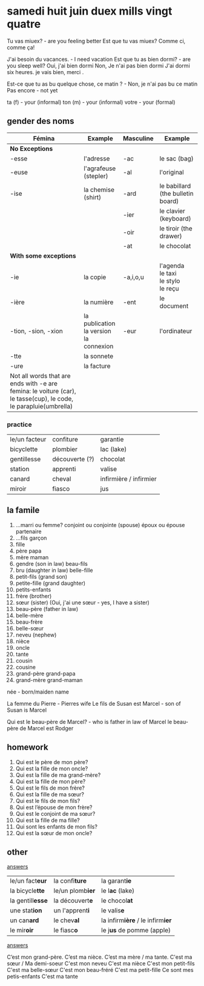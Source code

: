 # samedi huit juin duex mills vingt quatre

Tu vas miuex? - are you feeling better
Est que tu vas miuex?
Comme ci, comme ça!

J'ai besoin du vacances. - I need vacation
Est que tu as bien dormi? - are you sleep well?
Oui, j'ai bien dormi
Non, Je n'ai pas bien dormi
J'ai dormi six heures.
je vais bien, merci .

Est-ce que tu as bu quelque chose, ce matin ? - Non, je n'ai pas bu ce matin
Pas encore - not yet

ta (f) - your (informal)
ton (m) - your (informal)
votre - your (formal)

## gender des noms

| Fémina                                                                                                           | Example                                        | Masculine | Example                                       |
| ---------------------------------------------------------------------------------------------------------------- | ---------------------------------------------- | --------- | --------------------------------------------- |
| **No Exceptions**                                                                                                |                                                |           |
| -esse                                                                                                            | l'adresse                                      | -ac       | le sac (bag)                                  |
| -euse                                                                                                            | l'agrafeuse (stepler)                          | -al       | l'original                                    |
| -ise                                                                                                             | la chemise (shirt)                             | -ard      | le babillard (the bulletin board)             |
|                                                                                                                  |                                                | -ier      | le clavier (keyboard)                         |
|                                                                                                                  |                                                | -oir      | le tiroir (the drawer)                        |
|                                                                                                                  |                                                | -at       | le chocolat                                   |
| **With some exceptions**                                                                                         |                                                |           |                                               |
| -ie                                                                                                              | la copie                                       | -a,i,o,u  | l'agenda<br> le taxi<br> le stylo<br> le reçu |
| -ière                                                                                                            | la numière                                     | -ent      | le document                                   |
| -tion, -sion, -xion                                                                                              | la publication<br> la version<br> la connexion | -eur      | l'ordinateur                                  |
| -tte                                                                                                             | la sonnete                                     |           |                                               |
| -ure                                                                                                             | la facture                                     |           |                                               |
| Not all words that are ends with -e are femina: le voiture (car), le tasse(cup), le code, le parapluie(umbrella) |                                                |           |                                               |

### practice

|               |                |                        |
| ------------- | -------------- | ---------------------- |
| le/un facteur | confiture      | garantie               |
| bicyclette    | plombier       | lac (lake)             |
| gentillesse   | découverte (?) | chocolat               |
| station       | apprenti       | valise                 |
| canard        | cheval         | infirmière / infirmier |
| miroir        | fiasco         | jus                    |

## la famile

1. ...marri ou femme?
   conjoint ou conjointe (spouse)
   époux ou épouse
   partenaire
2. ...fils
   garçon
3. fille
4. père
   papa
5. mère
   maman
6. gendre (son in law)
   beau-fils
7. bru (daughter in law)
   belle-fille
8. petit-fils (grand son)
9. petite-fille (grand daughter)
10. petits-enfants
11. frère (brother)
12. sœur (sister) (Oui, j'ai une sœur - yes, I have a sister)
13. beau-père (father in law)
14. belle-mère
15. beau-frère
16. belle-sœur
17. neveu (nephew)
18. nièce
19. oncle
20. tante
21. cousin
22. cousine
23. grand-père
    grand-papa
24. grand-mère
    grand-maman

née - born/maiden name

La femme du Pierre - Pierres wife
Le fils de Susan est Marcel - son of Susan is Marcel

Qui est le beau-père de Marcel? - who is father in law of Marcel
le beau-père de Marcel est Rodger

## homework

1. Qui est le père de mon père?
2. Qui est la fille de mon oncle?
3. Qui est la fille de ma grand-mère?
4. Qui est la fille de mon père?
5. Qui est le fils de mon frère?
6. Qui est la fille de ma sœur?
7. Qui est le fils de mon fils?
8. Qui est l’épouse de mon frère?
9. Qui est le conjoint de ma sœur?
10. Qui est la fille de ma fille?
11. Qui sont les enfants de mon fils?
12. Qui est la sœur de mon oncle?

## other

[answers](#practice)

|                    |                    |                                      |
| ------------------ | ------------------ | ------------------------------------ |
| le/un fact**eur**  | la confi**ture**   | la garant**ie**                      |
| la bicycle**tte**  | le/un plomb**ier** | le l**ac** (lake)                    |
| la gentill**esse** | la découvert**e**  | le chocol**at**                      |
| une stat**ion**    | un l'apprent**i**  | le valis**e**                        |
| un can**ard**      | le chev**al**      | la infirm**ière** / le infirm**ier** |
| le mir**oir**      | le fiasc**o**      | le j**us** de pomme (apple)          |

[answers](#homework)

C’est mon grand-père.
C’est ma nièce.
C’est ma mère / ma tante.
C'est ma sœur / Ma demi-soeur
C'est mon neveu
C'est ma nièce
C'est mon petit-fils
C'est ma belle-sœur
C'est mon beau-fréré
C'est ma petit-fille
Ce sont mes petis-enfants
C'est ma tante
